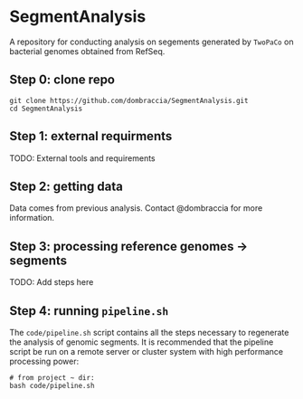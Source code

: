 # SegmentAnalysis

A repository for conducting analysis on segements generated by `TwoPaCo` on bacterial genomes obtained from RefSeq.

## Step 0: clone repo
```
git clone https://github.com/dombraccia/SegmentAnalysis.git
cd SegmentAnalysis
```

## Step 1: external requirments

TODO: External tools and requirements 

## Step 2: getting data 

Data comes from previous analysis. Contact @dombraccia for more information.

## Step 3: processing reference genomes -> segments

TODO: Add steps here

## Step 4: running `pipeline.sh`

The `code/pipeline.sh` script contains all the steps necessary to regenerate the analysis of genomic segments. It is recommended that the pipeline script be run on a remote server or cluster system with high performance processing power:

```
# from project ~ dir:
bash code/pipeline.sh
```